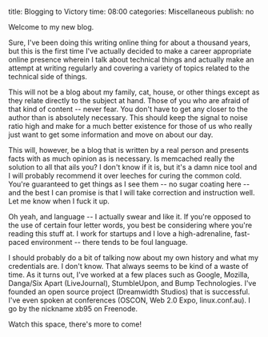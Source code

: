 title: Blogging to Victory
time: 08:00
categories: Miscellaneous
publish: no

Welcome to my new blog.

Sure, I've been doing this writing online thing for about a thousand
years, but this is the first time I've actually decided to make a
career appropriate online presence wherein I talk about technical things
and actually make an attempt at writing regularly and covering a variety
of topics related to the technical side of things.

This will not be a blog about my family, cat, house, or other things
except as they relate directly to the subject at hand. Those of you who
are afraid of that kind of content -- never fear. You don't have to
get any closer to the author than is absolutely necessary. This should
keep the signal to noise ratio high and make for a much better existence
for those of us who really just want to get some information and move on
about our day.

This will, however, be a blog that is written by a real person and
presents facts with as much opinion as is necessary. Is memcached really
the solution to all that ails you? I don't know if it is, but it's a
damn nice tool and I will probably recommend it over leeches for curing
the common cold. You're guaranteed to get things as I see them -- no
sugar coating here -- and the best I can promise is that I will take
correction and instruction well. Let me know when I fuck it up.

Oh yeah, and language -- I actually swear and like it. If you're opposed
to the use of certain four letter words, you best be considering
where you're reading this stuff at. I work for startups and I love
a high-adrenaline, fast-paced environment -- there tends to be foul
language.

I should probably do a bit of talking now about my own history and what
my credentials are. I don't know. That always seems to be kind of a
waste of time. As it turns out, I've worked at a few places such as
Google, Mozilla, Danga/Six Apart (LiveJournal), StumbleUpon, and Bump
Technologies. I've founded an open source project (Dreamwidth Studios)
that is successful. I've even spoken at conferences (OSCON, Web 2.0
Expo, linux.conf.au). I go by the nickname xb95 on Freenode.

Watch this space, there's more to come!
